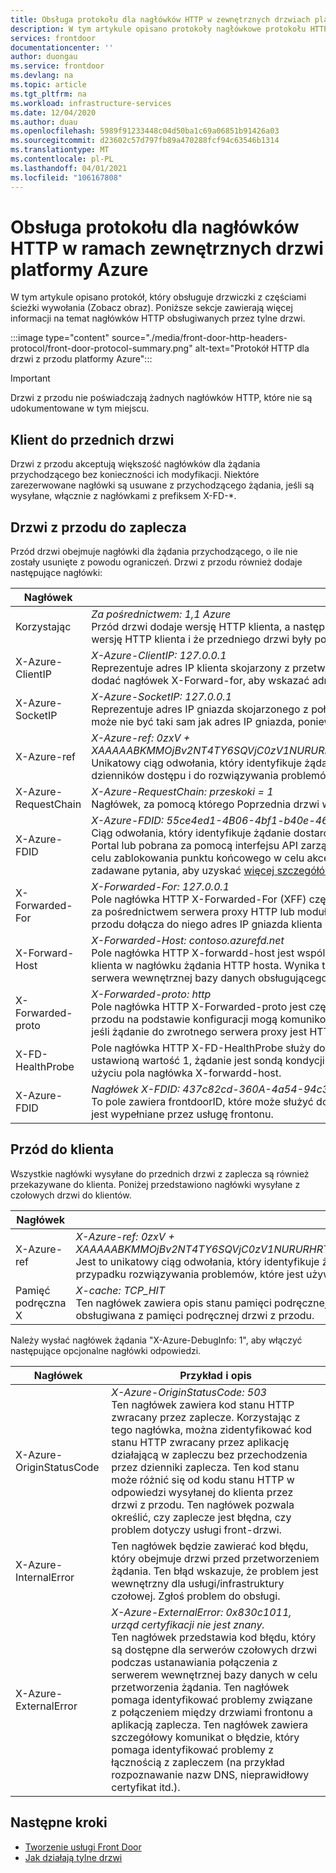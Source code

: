 ```yaml
---
title: Obsługa protokołu dla nagłówków HTTP w zewnętrznych drzwiach platformy Azure | Microsoft Docs
description: W tym artykule opisano protokoły nagłówkowe protokołu HTTP obsługiwane przez funkcję front-drzwi.
services: frontdoor
documentationcenter: ''
author: duongau
ms.service: frontdoor
ms.devlang: na
ms.topic: article
ms.tgt_pltfrm: na
ms.workload: infrastructure-services
ms.date: 12/04/2020
ms.author: duau
ms.openlocfilehash: 5989f91233448c04d50ba1c69a06851b91426a03
ms.sourcegitcommit: d23602c57d797fb89a470288fcf94c63546b1314
ms.translationtype: MT
ms.contentlocale: pl-PL
ms.lasthandoff: 04/01/2021
ms.locfileid: "106167808"
---
```

# <a name="protocol-support-for-http-headers-in-azure-front-door"></a>Obsługa protokołu dla nagłówków HTTP w ramach zewnętrznych drzwi platformy Azure
W tym artykule opisano protokół, który obsługuje drzwiczki z częściami ścieżki wywołania (Zobacz obraz). Poniższe sekcje zawierają więcej informacji na temat nagłówków HTTP obsługiwanych przez tylne drzwi.

:::image type="content" source="./media/front-door-http-headers-protocol/front-door-protocol-summary.png" alt-text="Protokół HTTP dla drzwi z przodu platformy Azure":::

>[!IMPORTANT]
>Drzwi z przodu nie poświadczają żadnych nagłówków HTTP, które nie są udokumentowane w tym miejscu.

## <a name="client-to-front-door"></a>Klient do przednich drzwi
Drzwi z przodu akceptują większość nagłówków dla żądania przychodzącego bez konieczności ich modyfikacji. Niektóre zarezerwowane nagłówki są usuwane z przychodzącego żądania, jeśli są wysyłane, włącznie z nagłówkami z prefiksem X-FD-*.

## <a name="front-door-to-backend"></a>Drzwi z przodu do zaplecza

Przód drzwi obejmuje nagłówki dla żądania przychodzącego, o ile nie zostały usunięte z powodu ograniczeń. Drzwi z przodu również dodaje następujące nagłówki:

| Nagłówek  | Przykład i opis |
| ------------- | ------------- |
| Korzystając |  *Za pośrednictwem: 1,1 Azure* </br> Przód drzwi dodaje wersję HTTP klienta, a następnie *platformę Azure* jako wartość dla nagłówka Via. Ten nagłówek wskazuje wersję HTTP klienta i że przedniego drzwi były pośrednim odbiorcą dla żądania między klientem a zapleczem.  |
| X-Azure-ClientIP | *X-Azure-ClientIP: 127.0.0.1* </br> Reprezentuje adres IP klienta skojarzony z przetwarzanym żądaniem. Na przykład żądanie pochodzące z serwera proxy może dodać nagłówek X-Forward-for, aby wskazać adres IP oryginalnego obiektu wywołującego. |
| X-Azure-SocketIP |  *X-Azure-SocketIP: 127.0.0.1* </br> Reprezentuje adres IP gniazda skojarzonego z połączeniem TCP, z którego pochodzi bieżące żądanie. Adres IP klienta żądania może nie być taki sam jak adres IP gniazda, ponieważ może zostać zawolnie nadpisany przez użytkownika.|
| X-Azure-ref | *X-Azure-ref: 0zxV + XAAAAABKMMOjBv2NT4TY6SQVjC0zV1NURURHRTA2MTkANDM3YzgyY2QtMzYwYS00YTU0LTk0YzMtNWZmNzA3NjQ3Nzgz* </br> Unikatowy ciąg odwołania, który identyfikuje żądanie obsługiwane przez tylne drzwi. Jest on używany do wyszukiwania dzienników dostępu i do rozwiązywania problemów.|
| X-Azure-RequestChain | *X-Azure-RequestChain: przeskoki = 1* </br> Nagłówek, za pomocą którego Poprzednia drzwi wykrywa pętle żądań, a użytkownicy nie będą na niej zależni. |
| X-Azure-FDID | *X-Azure-FDID: 55ce4ed1-4B06-4bf1-b40e-4638452104da* <br/> Ciąg odwołania, który identyfikuje żądanie dostarczone z określonego zasobu z przodu. Wartość może być widoczna w Azure Portal lub pobrana za pomocą interfejsu API zarządzania. Tego nagłówka można użyć w połączeniu z listami ACL protokołu IP w celu zablokowania punktu końcowego w celu akceptowania tylko żądań z określonego zasobu z przodu. Zobacz często zadawane pytania, aby uzyskać [więcej szczegółów](front-door-faq.yml#how-do-i-lock-down-the-access-to-my-backend-to-only-azure-front-door-) |
| X-Forwarded-For | *X-Forwarded-For: 127.0.0.1* </br> Pole nagłówka HTTP X-Forwarded-For (XFF) często identyfikuje źródłowy adres IP klienta łączącego się z serwerem sieci Web za pośrednictwem serwera proxy HTTP lub modułu równoważenia obciążenia. Jeśli istnieje nagłówek XFF, następnie drzwi do przodu dołącza do niego adres IP gniazda klienta lub dodaje nagłówek XFF z adresem IP gniazda klienta. |
| X-Forward-Host | *X-Forwarded-Host: contoso.azurefd.net* </br> Pole nagłówka HTTP X-forwardd-host jest wspólną metodą służącą do identyfikowania oryginalnego hosta żądanego przez klienta w nagłówku żądania HTTP hosta. Wynika to z faktu, że nazwa hosta z drzwi przednich może się różnić w przypadku serwera wewnętrznej bazy danych obsługującego żądanie. |
| X-Forwarded-proto | *X-Forwarded-proto: http* </br> Pole nagłówka HTTP X-Forwarded-proto jest często używane do identyfikowania źródłowego protokołu żądania HTTP. Drzwi z przodu na podstawie konfiguracji mogą komunikować się z zapleczem przy użyciu protokołu HTTPS. Jest to prawdziwe, nawet jeśli żądanie do zwrotnego serwera proxy jest HTTP. |
| X-FD-HealthProbe | Pole nagłówka HTTP X-FD-HealthProbe służy do identyfikowania sondy kondycji z czołowych drzwi. Jeśli ten nagłówek ma ustawioną wartość 1, żądanie jest sondą kondycji. Można użyć, gdy chcesz ścisły dostęp z konkretnych drzwi z przodu przy użyciu pola nagłówka X-forwardd-host. |
| X-Azure-FDID | *Nagłówek X-FDID: 437c82cd-360A-4a54-94c3-5ff707647783* </br> To pole zawiera frontdoorID, które może służyć do identyfikowania, z której drzwi są odbierane przychodzące żądania. To pole jest wypełniane przez usługę frontonu. | 

## <a name="front-door-to-client"></a>Przód do klienta

Wszystkie nagłówki wysyłane do przednich drzwi z zaplecza są również przekazywane do klienta. Poniżej przedstawiono nagłówki wysyłane z czołowych drzwi do klientów.

| Nagłówek  | Przykład i opis |
| ------------- | ------------- |
| X-Azure-ref |  *X-Azure-ref: 0zxV + XAAAAABKMMOjBv2NT4TY6SQVjC0zV1NURURHRTA2MTkANDM3YzgyY2QtMzYwYS00YTU0LTk0YzMtNWZmNzA3NjQ3Nzgz* </br> Jest to unikatowy ciąg odwołania, który identyfikuje żądanie obsługiwane przez tylne drzwi, co jest niezwykle ważne w przypadku rozwiązywania problemów, które jest używane do wyszukiwania dzienników dostępu.|
| Pamięć podręczna X | *X-cache: TCP_HIT* </br> Ten nagłówek zawiera opis stanu pamięci podręcznej żądania, który umożliwia określenie, czy zawartość odpowiedzi jest obsługiwana z pamięci podręcznej drzwi z przodu. |

Należy wysłać nagłówek żądania "X-Azure-DebugInfo: 1", aby włączyć następujące opcjonalne nagłówki odpowiedzi.

| Nagłówek  | Przykład i opis |
| ------------- | ------------- |
| X-Azure-OriginStatusCode |  *X-Azure-OriginStatusCode: 503* </br> Ten nagłówek zawiera kod stanu HTTP zwracany przez zaplecze. Korzystając z tego nagłówka, można zidentyfikować kod stanu HTTP zwracany przez aplikację działającą w zapleczu bez przechodzenia przez dzienniki zaplecza. Ten kod stanu może różnić się od kodu stanu HTTP w odpowiedzi wysyłanej do klienta przez drzwi z przodu. Ten nagłówek pozwala określić, czy zaplecze jest błędna, czy problem dotyczy usługi front-drzwi. |
| X-Azure-InternalError | Ten nagłówek będzie zawierać kod błędu, który obejmuje drzwi przed przetworzeniem żądania. Ten błąd wskazuje, że problem jest wewnętrzny dla usługi/infrastruktury czołowej. Zgłoś problem do obsługi.  |
| X-Azure-ExternalError | *X-Azure-ExternalError: 0x830c1011, urząd certyfikacji nie jest znany.* </br> Ten nagłówek przedstawia kod błędu, który są dostępne dla serwerów czołowych drzwi podczas ustanawiania połączenia z serwerem wewnętrznej bazy danych w celu przetworzenia żądania. Ten nagłówek pomaga identyfikować problemy związane z połączeniem między drzwiami frontonu a aplikacją zaplecza. Ten nagłówek zawiera szczegółowy komunikat o błędzie, który pomaga identyfikować problemy z łącznością z zapleczem (na przykład rozpoznawanie nazw DNS, nieprawidłowy certyfikat itd.). |

## <a name="next-steps"></a>Następne kroki

- [Tworzenie usługi Front Door](quickstart-create-front-door.md)
- [Jak działają tylne drzwi](front-door-routing-architecture.md)
